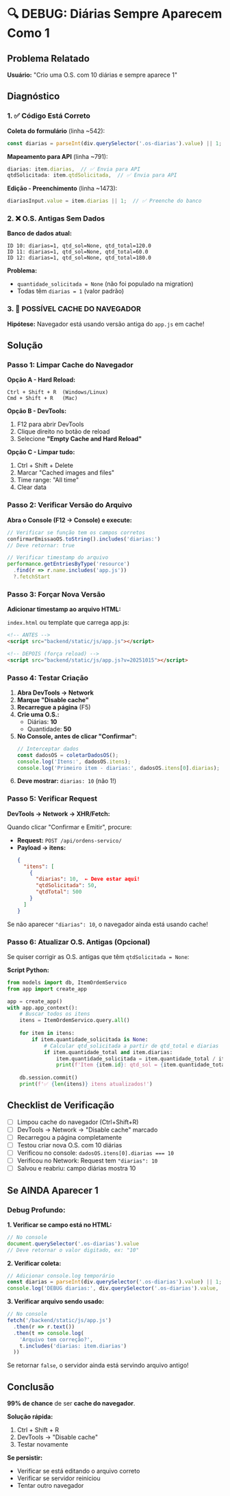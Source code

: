 # 🔍 DEBUG: Diárias Sempre Aparecem Como 1

## Problema Relatado

**Usuário:** "Crio uma O.S. com 10 diárias e sempre aparece 1"

## Diagnóstico

### 1. ✅ Código Está Correto

**Coleta do formulário** (linha ~542):
```javascript
const diarias = parseInt(div.querySelector('.os-diarias').value) || 1;  // ✅ Converte para número
```

**Mapeamento para API** (linha ~791):
```javascript
diarias: item.diarias,  // ✅ Envia para API
qtdSolicitada: item.qtdSolicitada,  // ✅ Envia para API
```

**Edição - Preenchimento** (linha ~1473):
```javascript
diariasInput.value = item.diarias || 1;  // ✅ Preenche do banco
```

### 2. ❌ O.S. Antigas Sem Dados

**Banco de dados atual:**
```
ID 10: diarias=1, qtd_sol=None, qtd_total=120.0
ID 11: diarias=1, qtd_sol=None, qtd_total=60.0
ID 12: diarias=1, qtd_sol=None, qtd_total=180.0
```

**Problema:** 
- `quantidade_solicitada = None` (não foi populado na migration)
- Todas têm `diarias = 1` (valor padrão)

### 3. 🔄 POSSÍVEL CACHE DO NAVEGADOR

**Hipótese:** Navegador está usando versão antiga do `app.js` em cache!

## Solução

### Passo 1: Limpar Cache do Navegador

**Opção A - Hard Reload:**
```
Ctrl + Shift + R  (Windows/Linux)
Cmd + Shift + R   (Mac)
```

**Opção B - DevTools:**
1. F12 para abrir DevTools
2. Clique direito no botão de reload
3. Selecione **"Empty Cache and Hard Reload"**

**Opção C - Limpar tudo:**
1. Ctrl + Shift + Delete
2. Marcar "Cached images and files"
3. Time range: "All time"
4. Clear data

### Passo 2: Verificar Versão do Arquivo

**Abra o Console (F12 → Console) e execute:**
```javascript
// Verificar se função tem os campos corretos
confirmarEmissaoOS.toString().includes('diarias:')
// Deve retornar: true

// Verificar timestamp do arquivo
performance.getEntriesByType('resource')
  .find(r => r.name.includes('app.js'))
  ?.fetchStart
```

### Passo 3: Forçar Nova Versão

**Adicionar timestamp ao arquivo HTML:**

`index.html` ou template que carrega app.js:
```html
<!-- ANTES -->
<script src="backend/static/js/app.js"></script>

<!-- DEPOIS (força reload) -->
<script src="backend/static/js/app.js?v=20251015"></script>
```

### Passo 4: Testar Criação

1. **Abra DevTools → Network**
2. **Marque "Disable cache"**
3. **Recarregue a página** (F5)
4. **Crie uma O.S.:**
   - Diárias: **10**
   - Quantidade: **50**
5. **No Console, antes de clicar "Confirmar":**
   ```javascript
   // Interceptar dados
   const dadosOS = coletarDadosOS();
   console.log('Itens:', dadosOS.itens);
   console.log('Primeiro item - diarias:', dadosOS.itens[0].diarias);
   ```
6. **Deve mostrar:** `diarias: 10` (não 1!)

### Passo 5: Verificar Request

**DevTools → Network → XHR/Fetch:**

Quando clicar "Confirmar e Emitir", procure:
- **Request:** `POST /api/ordens-servico/`
- **Payload → itens:**
  ```json
  {
    "itens": [
      {
        "diarias": 10,  ← Deve estar aqui!
        "qtdSolicitada": 50,
        "qtdTotal": 500
      }
    ]
  }
  ```

Se não aparecer `"diarias": 10`, o navegador ainda está usando cache!

### Passo 6: Atualizar O.S. Antigas (Opcional)

Se quiser corrigir as O.S. antigas que têm `qtdSolicitada = None`:

**Script Python:**
```python
from models import db, ItemOrdemServico
from app import create_app

app = create_app()
with app.app_context():
    # Buscar todos os itens
    itens = ItemOrdemServico.query.all()
    
    for item in itens:
        if item.quantidade_solicitada is None:
            # Calcular qtd_solicitada a partir de qtd_total e diarias
            if item.quantidade_total and item.diarias:
                item.quantidade_solicitada = item.quantidade_total / item.diarias
                print(f'Item {item.id}: qtd_sol = {item.quantidade_total} / {item.diarias} = {item.quantidade_solicitada}')
    
    db.session.commit()
    print(f'✅ {len(itens)} itens atualizados!')
```

## Checklist de Verificação

- [ ] Limpou cache do navegador (Ctrl+Shift+R)
- [ ] DevTools → Network → "Disable cache" marcado
- [ ] Recarregou a página completamente
- [ ] Testou criar nova O.S. com 10 diárias
- [ ] Verificou no console: `dadosOS.itens[0].diarias === 10`
- [ ] Verificou no Network: Request tem `"diarias": 10`
- [ ] Salvou e reabriu: campo diárias mostra 10

## Se AINDA Aparecer 1

### Debug Profundo:

**1. Verificar se campo está no HTML:**
```javascript
// No console
document.querySelector('.os-diarias').value
// Deve retornar o valor digitado, ex: "10"
```

**2. Verificar coleta:**
```javascript
// Adicionar console.log temporário
const diarias = parseInt(div.querySelector('.os-diarias').value) || 1;
console.log('DEBUG diarias:', div.querySelector('.os-diarias').value, '→', diarias);
```

**3. Verificar arquivo sendo usado:**
```javascript
// No console
fetch('/backend/static/js/app.js')
  .then(r => r.text())
  .then(t => console.log(
    'Arquivo tem correção?', 
    t.includes('diarias: item.diarias')
  ))
```

Se retornar `false`, o servidor ainda está servindo arquivo antigo!

## Conclusão

**99% de chance** de ser **cache do navegador**.

**Solução rápida:**
1. Ctrl + Shift + R
2. DevTools → "Disable cache" 
3. Testar novamente

**Se persistir:**
- Verificar se está editando o arquivo correto
- Verificar se servidor reiniciou
- Tentar outro navegador
